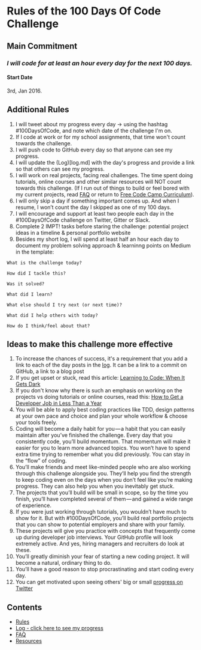 # Rules of the 100 Days Of Code Challenge

## Main Commitment
### *I will code for at least an hour every day for the next 100 days.*

#### Start Date
3rd, Jan 2016. 

## Additional Rules
1. I will tweet about my progress every day -> using the hashtag #100DaysOfCode, and note which date of the challenge I'm on.
2. If I code at work or for my school assignments, that time won't count towards the challenge.
3. I will push code to GitHub every day so that anyone can see my progress.
4. I will update the (Log)[log.md] with the day's progress and provide a link so that others can see my progress.
5. I will work on real projects, facing real challenges. The time spent doing tutorials, online courses and other similar resources will NOT count towards this challenge. (If I run out of things to build or feel bored with my current projects, read [FAQ](FAQ.md) or return to [Free Code Camp Curriculum](http://freecodecamp.com/map)).
6. I will only skip a day if something important comes up. And when I resume, I won’t count the day I skipped as one of my 100 days.
7. I will encourage and support at least two people each day in the #100DaysOfCode challenge on Twitter, Gitter or Slack.
8. Complete 2 IMPT! tasks before staring the challenge: potential project ideas in a timeline & personal portfolio website
9. Besides my short log, I will spend at least half an hour each day to document my problem solving approach & learninng points on Medium in the template:
```
What is the challenge today?

How did I tackle this?

Was it solved?

What did I learn?

What else should I try next (or next time)?

What did I help others with today?

How do I think/feel about that?
```

## Ideas to make this challenge more effective
1. To increase the chances of success, it's a requirement that you add a link to each of the day posts in the [log](log.md). It can be a link to a commit on GitHub, a link to a blog post
2. If you get upset or stuck, read this article: [Learning to Code: When It Gets Dark](https://medium.freecodecamp.com/learning-to-code-when-it-gets-dark-e485edfb58fd)
3. If you don't know why there is such an emphasis on working on the projects vs doing tutorials or online courses, read this: [How to Get a Developer Job in Less Than a Year](https://medium.freecodecamp.com/how-to-get-a-developer-job-in-less-than-a-year-c27bbfe71645)
4. You will be able to apply best coding practices like TDD, design patterns at your own pace and choice and plan your whole workflow & choose your tools freely.
5. Coding will become a daily habit for you — a habit that you can easily maintain after you’ve finished the challenge. Every day that you consistently code, you’ll build momentum. That momentum will make it easier for you to learn more advanced topics. You won’t have to spend extra time trying to remember what you did previously. You can stay in the “flow” of coding.
6. You’ll make friends and meet like-minded people who are also working through this challenge alongside you. They’ll help you find the strength to keep coding even on the days when you don’t feel like you’re making progress. They can also help you when you inevitably get stuck.
7. The projects that you’ll build will be small in scope, so by the time you finish, you’ll have completed several of them — and gained a wide range of experience.
8. If you were just working through tutorials, you wouldn’t have much to show for it. But with #100DaysOfCode, you’ll build real portfolio projects that you can show to potential employers and share with your family.
9. These projects will give you practice with concepts that frequently come up during developer job interviews. Your GitHub profile will look extremely active. And yes, hiring managers and recruiters do look at these.
10. You’ll greatly diminish your fear of starting a new coding project. It will become a natural, ordinary thing to do.
11. You’ll have a good reason to stop procrastinating and start coding every day.
12. You can get motivated upon seeing others' big or small [progress on Twitter](https://twitter.com/search?f=tweets&vertical=default&q=%23100daysofcode&src=typd) 

## Contents
* [Rules](rules.md)
* [Log - click here to see my progress](log.md)
* [FAQ](FAQ.md)
* [Resources](resources.md)
